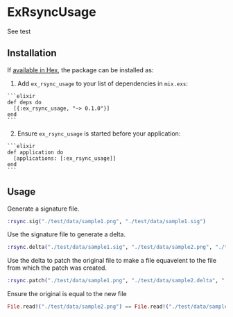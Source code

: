 # ExRsyncUsage

See test

## Installation

If [available in Hex](https://hex.pm/docs/publish), the package can be installed as:

  1. Add `ex_rsync_usage` to your list of dependencies in `mix.exs`:

    ```elixir
    def deps do
      [{:ex_rsync_usage, "~> 0.1.0"}]
    end
    ```

  2. Ensure `ex_rsync_usage` is started before your application:

    ```elixir
    def application do
      [applications: [:ex_rsync_usage]]
    end
    ```
## Usage

Generate a signature file.
```elixir
:rsync.sig("./test/data/sample1.png", "./test/data/sample1.sig")
```

Use the signature file to generate a delta.
```elixir
:rsync.delta("./test/data/sample1.sig", "./test/data/sample2.png", "./test/data/sample2.delta")
```

Use the delta to patch the original file to make a file equavelent to the file from which the patch was created.
```elixir
:rsync.patch("./test/data/sample1.png", "./test/data/sample2.delta", "./test/data/sample1_patched.png")
```

Ensure the original is equal to the new file
```elixir
File.read!("./test/data/sample2.png") == File.read!("./test/data/sample1_patched.png")
```

